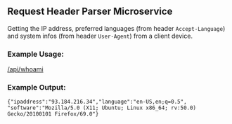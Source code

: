 ## Request Header Parser Microservice

  
Getting the IP address, preferred languages (from header `Accept-Language`)  
and system infos (from header `User-Agent`) from a client device.

### Example Usage:

[/api/whoami](https://sweet-geology.glitch.me/api/whoami)

### Example Output:

`{"ipaddress":"93.184.216.34","language":"en-US,en;q=0.5",  
"software":"Mozilla/5.0 (X11; Ubuntu; Linux x86_64; rv:50.0) Gecko/20100101 Firefox/69.0"}`
